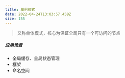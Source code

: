 ```yaml
---
title: 单例模式
date: 2022-04-24T13:03:57.458Z
size: 155
---
```

> 又称单体模式，核心为保证全局只有一个可访问的节点

##### 应用场景

- 全局缓存、全局状态管理
- 框架
- 命名空间
